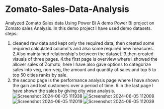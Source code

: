 # Zomato-Sales-Data-Analysis
Analyzed Zomato Sales data Using Power Bi
A demo Power Bi project on Zomato sales Analysis. 
In this demo project I have used demo datasets.
steps:
1. cleaned raw data and kept only the required data, then created some required calculated column's and also some required new measures.
2.Also maintained relationship's between the dataset.
3.then created visuals of three pages.
4.the first page is overview where i showed the allover sales of Zomato, here I have also gave options to categorize sales into veg, non-veg, the amount and quantity of sales and top 5 to top 50 cities ranks by sale.
5. the second page is the performance analysis page where I have shown the gain and lost customers over a period of time.
6.in the last page I have shown the sales by giving city wise analysis.
![Screenshot 2024-06-05 111938](https://github.com/GithubAniketDey/Zomato-Sales-Data-Analysis/assets/172539133/68fd51fe-a992-42ff-b88c-15d2adaa9500)
![Screenshot 2024-06-05 112009](https://github.com/GithubAniketDey/Zomato-Sales-Data-Analysis/assets/172539133/80672165-1f6c-4dc4-aadd-077d84842a22)
![Screenshot 2024-06-05 112019](https://github.com/GithubAniketDey/Zomato-Sales-Data-Analysis/assets/172539133/5a60f77b-d81c-455d-9ba3-f1935102877c)
![Screenshot 2024-06-05 112039](https://github.com/GithubAniketDey/Zomato-Sales-Data-Analysis/assets/172539133/e78a67dc-2b60-49d0-8d79-32e4e8f0f56e)
